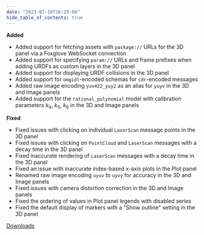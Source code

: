 ```yaml
---
date: "2023-07-18T16:29:06"
hide_table_of_contents: true
---
```

**Added**

- Added support for fetching assets with `package://` URLs for the 3D panel via a Foxglove WebSocket connection
- Added support for specifying `param://` URLs and frame prefixes when adding URDFs as custom layers in the 3D panel
- Added support for displaying URDF collisions in the 3D panel
- Added support for `omgidl`-encoded schemas for `cdr`-encoded messages
- Added raw image encoding `yuv422_yuy2` as an alias for `yuyv` in the 3D and Image panels
- Added support for the `rational_polynomial` model with calibration parameters $k_4$, $k_5$, $k_6$ in the 3D and Image panels

**Fixed**

- Fixed issues with clicking on individual `LaserScan` message points in the 3D panel
- Fixed issues with clicking on `PointCloud` and `LaserScan` messages with a decay time in the 3D panel
- Fixed inaccurate rendering of `LaserScan` messages with a decay time in the 3D panel
- Fixed an issue with inaccurate index-based x-axis plots in the Plot panel
- Renamed raw image encoding `uyuv` to `uyvy` for accuracy in the 3D and Image panels
- Fixed issues with camera distortion correction in the 3D and Image panels
- Fixed the ordering of values in Plot panel legends with disabled series
- Fixed the default display of markers with a "Show outline" setting in the 3D panel
<!-- truncate -->
[Downloads](https://github.com/foxglove/studio/releases/tag/v1.62.0)
